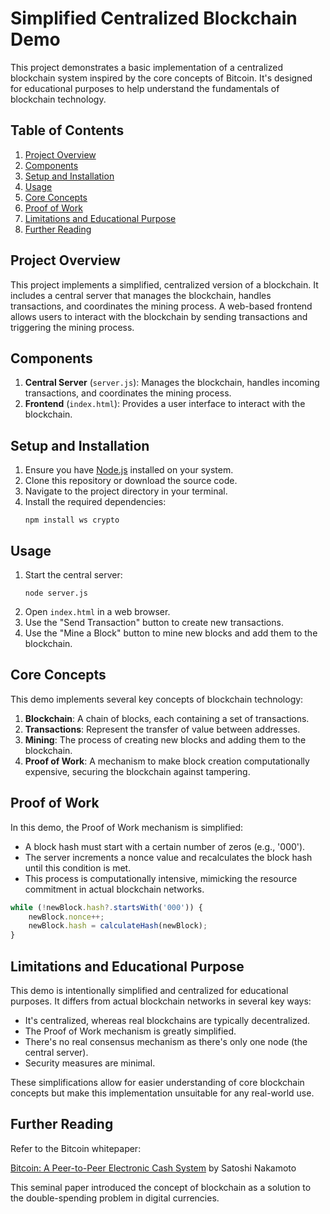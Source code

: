 # Simplified Centralized Blockchain Demo

This project demonstrates a basic implementation of a centralized blockchain system inspired by the core concepts of Bitcoin. It's designed for educational purposes to help understand the fundamentals of blockchain technology.

## Table of Contents
1. [Project Overview](#project-overview)
2. [Components](#components)
3. [Setup and Installation](#setup-and-installation)
4. [Usage](#usage)
5. [Core Concepts](#core-concepts)
6. [Proof of Work](#proof-of-work)
7. [Limitations and Educational Purpose](#limitations-and-educational-purpose)
8. [Further Reading](#further-reading)

## Project Overview

This project implements a simplified, centralized version of a blockchain. It includes a central server that manages the blockchain, handles transactions, and coordinates the mining process. A web-based frontend allows users to interact with the blockchain by sending transactions and triggering the mining process.

## Components

1. **Central Server** (`server.js`): Manages the blockchain, handles incoming transactions, and coordinates the mining process.
2. **Frontend** (`index.html`): Provides a user interface to interact with the blockchain.

## Setup and Installation

1. Ensure you have [Node.js](https://nodejs.org/) installed on your system.
2. Clone this repository or download the source code.
3. Navigate to the project directory in your terminal.
4. Install the required dependencies:
   ```
   npm install ws crypto
   ```

## Usage

1. Start the central server:
   ```
   node server.js
   ```
2. Open `index.html` in a web browser.
3. Use the "Send Transaction" button to create new transactions.
4. Use the "Mine a Block" button to mine new blocks and add them to the blockchain.

## Core Concepts

This demo implements several key concepts of blockchain technology:

1. **Blockchain**: A chain of blocks, each containing a set of transactions.
2. **Transactions**: Represent the transfer of value between addresses.
3. **Mining**: The process of creating new blocks and adding them to the blockchain.
4. **Proof of Work**: A mechanism to make block creation computationally expensive, securing the blockchain against tampering.

## Proof of Work

In this demo, the Proof of Work mechanism is simplified:

- A block hash must start with a certain number of zeros (e.g., '000').
- The server increments a nonce value and recalculates the block hash until this condition is met.
- This process is computationally intensive, mimicking the resource commitment in actual blockchain networks.

```javascript
while (!newBlock.hash?.startsWith('000')) {
    newBlock.nonce++;
    newBlock.hash = calculateHash(newBlock);
}
```

## Limitations and Educational Purpose

This demo is intentionally simplified and centralized for educational purposes. It differs from actual blockchain networks in several key ways:

- It's centralized, whereas real blockchains are typically decentralized.
- The Proof of Work mechanism is greatly simplified.
- There's no real consensus mechanism as there's only one node (the central server).
- Security measures are minimal.

These simplifications allow for easier understanding of core blockchain concepts but make this implementation unsuitable for any real-world use.

## Further Reading
Refer to the Bitcoin whitepaper:

[Bitcoin: A Peer-to-Peer Electronic Cash System](https://bitcoin.org/bitcoin.pdf) by Satoshi Nakamoto

This seminal paper introduced the concept of blockchain as a solution to the double-spending problem in digital currencies.
